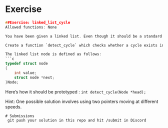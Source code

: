 # Exercise

```c
##Exercise: linked_list_cycle
Allowed functions: None

You have been given a linked list. Even though it should be a standard 'next node' list, there's a bug that might make one of the nodes reference an earlier node in the chain and create a cycle.

Create a function `detect_cycle` which checks whether a cycle exists in the linked list passed to it. The function should return 1 if a cycle is detected and 0 if not. 

The linked list node is defined as follows:
```c
typedef struct node
{
    int value;
    struct node *next;
}Node;
```

Here’s how it should be prototyped :
`int detect_cycle(Node *head);` 

Hint: One possible solution involves using two pointers moving at different speeds.
```
# Submissions 
 git push your solution in this repo and hit /submit in Discord